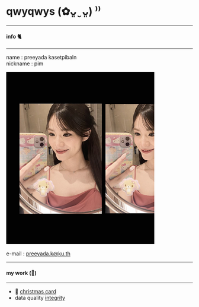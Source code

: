 # qwyqwys (✿ᴗ͈ˬᴗ͈) ⁾⁾
---
#### info 🐈 
---

name : preeyada kasetpibaln \
nickname : pim
  
![Profile](pic/profile_icon.png)

e-mail : preeyada.k@ku.th

---
#### my work (🥞) 
---

* 🎄 [christmas card](xmascard.md)
* data quality [integrity](integrity.md)

